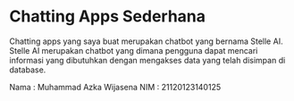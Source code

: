# Chatting Apps Sederhana

Chatting apps yang saya buat merupakan chatbot yang bernama Stelle AI. Stelle AI merupakan chatbot yang dimana pengguna dapat mencari informasi yang dibutuhkan dengan mengakses data yang telah disimpan di database.

Nama : Muhammad Azka Wijasena
NIM : 21120123140125
